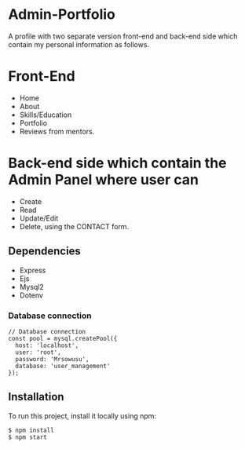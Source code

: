 # Admin-Portfolio
A profile with two separate version front-end and back-end side which contain my personal information as follows.

# Front-End
- Home
- About
- Skills/Education
- Portfolio
- Reviews from mentors.


# Back-end side which contain the Admin Panel where user can
- Create
- Read
- Update/Edit
- Delete, using the CONTACT form.


## Dependencies
- Express
- Ejs
- Mysql2
- Dotenv


### Database connection
```
// Database connection
const pool = mysql.createPool({
  host: 'localhost',
  user: 'root',
  password: 'Mrsowusu',
  database: 'user_management'
});

```



## Installation
To run this project, install it locally using npm:


```
$ npm install
$ npm start
```

